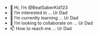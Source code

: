- 👋 Hi, I’m @BeatSaberKid123
- 👀 I’m interested in ... Ur Dad
- 🌱 I’m currently learning ... Ur Dad
- 💞️ I’m looking to collaborate on ... Ur Dad
- 📫 How to reach me ... Ur Dad

<!---
BeatSaberKid123/BeatSaberKid123 is a ✨ special ✨ repository because its `README.md` (this file) appears on your GitHub profile.
You can click the Preview link to take a look at your changes.
--->
